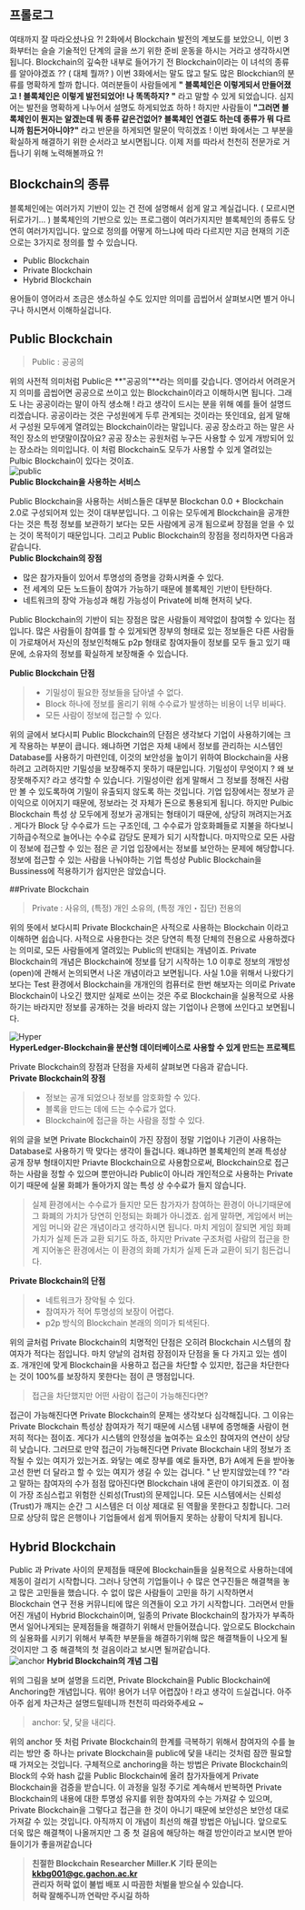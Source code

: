 ## 프롤로그  
여태까지 잘 따라오셨나요 ?! 2화에서 Blockchain 발전의 계보도를 보았으니, 이번 3화부터는 슬슬 기술적인 단계의 글을 쓰기 위한 준비 운동을 하시는 거라고 생각하시면 됩니다. Blockchain의 깊숙한 내부로 들어가기 전 Blockchain이라는 이 녀석의 종류를 알아야겠죠 ?? ( 대체 뭘까? ) 이번 3화에서는 말도 많고 탈도 많은 Blockchian의 분류를 명확하게 할까 합니다. 여러분들이 사람들에게 **" 블록체인은 이렇게되서 만들어졌고 ! 블록체인은 이렇게 발전되었어! 나 똑똑하지? "** 라고 말할 수 있게 되었습니다. 심지어는 발전을 명확하게 나누어서 설명도 하게되었죠 하하 ! 하지만 사람들이 **"그러면 블록체인이 뭔지는 알겠는데 뭐 종류 같은건없어? 블록체인 연결도 하는데 종류가 뭐 다르니까 힘든거아니야?"** 라고 반문을 하게되면 말문이 막히겠죠 ! 이번 화에서는 그 부분을 확실하게 해결하기 위한 순서라고 보시면됩니다. 이제 저를 따라서 천천히 전문가로 거듭나기 위해 노력해볼까요 ?!  

## Blockchain의 종류  
블록체인에는 여러가지 기반이 있는 건 전에 설명해서 쉽게 알고 계실겁니다. ( 모르시면 뒤로가기... ) 블록체인의 기반으로 있는 프로그램이 여러가지지만 블록체인의 종류도 당연히 여러가지입니다. 앞으로 정의를 어떻게 하느냐에 따라 다르지만 지금 현재의 기준으로는 3가지로 정의를 할 수 있습니다.  
>
- Public Blockchain
- Private Blockchain
- Hybrid Blockchain  

용어들이 영어라서 조금은 생소하실 수도 있지만 의미를 곱씹어서 살펴보시면 별거 아니구나 하시면서 이해하실겁니다.

## Public Blockchain  
> Public : 공공의  

위의 사전적 의미처럼 Public은 **"공공의"**라는 의미를 갖습니다. 영어라서 어려운거지 의미를 곱씹어면 공공으로 쓰이고 있는 Blockchain이라고 이해하시면 됩니다. 그래도 나는 공공이라는 말이 아직 생소해 ! 라고 생각이 드시는 분을 위해 예를 들어 설명드리겠습니다. 공공이라는 것은 구성원에게 두루 관계되는 것이라는 뜻인데요, 쉽게 말해서 구성원 모두에게 열려있는 Blockchain이라는 말입니다. 공공 장소라고 하는 말은 사적인 장소의 반댓말이잖아요? 공공 장소는 공원처럼 누구든 사용할 수 있게 개방되어 있는 장소라는 의미입니다. 이 처럼 Blockchain도 모두가 사용할 수 있게 열려있는 Pulbic Blockchain이 있다는 것이죠.  
![public](./publicBlock.png)  
**Public Blockchain을 사용하는 서비스**  

Public Blockchain을 사용하는 서비스들은 대부분 Blockchan 0.0 + Blockchain 2.0로 구성되어져 있는 것이 대부분입니다. 그 이유는 모두에게 Blockchain을 공개한다는 것은 특정 정보를 보관하기 보다는 모든 사람에게 공개 됨으로써 장점을 얻을 수 있는 것이 목적이기 때문입니다. 그리고 Public Blockchain의 장점을 정리하자면 다음과 같습니다.  
**Public Blockchain의 장점**
> 
- 많은 참가자들이 있어서 투명성의 증명을 강화시켜줄 수  있다.
- 전 세계의 모든 노드들이 참여가 가능하기 때문에 블록체인 기반이 탄탄하다.
- 네트워크의 장악 가능성과 해킹 가능성이 Private에 비해 현저히 낮다.

Public Blockchain의 기반이 되는 장점은 많은 사람들이 제약없이 참여할 수 있다는 점입니다. 많은 사람들이 참여를 할 수 있게되면 장부의 형태로 있는 정보들은 다른 사람들이 가로채어서 자신의 정보인척해도 p2p 형태로 참여자들이 정보를 모두 들고 있기 때문에, 소유자의 정보를 확실하게 보장해줄 수 있습니다.  

**Public Blockchain 단점**  
> - 기밀성이 필요한 정보들을 담아낼 수 없다.
> - Block 하나에 정보를 올리기 위해 수수료가 발생하는 비용이 너무 비싸다.
> - 모든 사람이 정보에 접근할 수 있다.

위의 글에서 보다시피 Public Blockchain의 단점은 생각보다 기업이 사용하기에는 크게 작용하는 부분이 큽니다. 왜냐하면 기업은 자체 내에서 정보를 관리하는 시스템인 Database를 사용하기 마련인데, 이것의 보안성을 높이기 위하여 Blockchain을 사용하려고 고려하지만 기밀성을 보장해주지 못하기 때문입니다. 기밀성이 무엇이지 ? 왜 보장못해주지? 라고 생각할 수 있습니다. 기밀성이란 쉽게 말해서 그 정보를 정해진 사람만 볼 수 있도록하여 기밀이 유출되지 않도록 하는 것입니다. 기업 입장에서는 정보가 곧 이익으로 이어지기 때문에, 정보라는 것 자체가 돈으로 통용되게 됩니다. 하지만 Pulbic Blockchain 특성 상 모두에게 정보가 공개되는 형태이기 때문에, 상당히 꺼려지는거죠 . 게다가 Block 당 수수료가 드는 구조인데, 그 수수료가 암호화폐들로 지불을 하다보니 기하급수적으로 늘어나는 수수료 감당도 문제가 되기 시작합니다. 마지막으로 모든 사람이 정보에 접근할 수 있는 점은 곧 기업 입장에서는 정보를 보안하는 문제에 해당합니다. 정보에 접근할 수 있는 사람을 나눠야하는 기업 특성상 Public Blockchain을 Bussiness에 적용하기가 쉽지만은 않았습니다.  

##Private Blockchain  

> Private : 사유의, (특정) 개인 소유의, (특정 개인・집단) 전용의  

위의 뜻에서 보다시피 Private Blockchain은 사적으로 사용하는 Blockchain 이라고 이해하면 쉽습니다. 사적으로 사용한다는 것은 당연히 특정 단체의 전용으로 사용하겠다는 의미로,  모든 사람들에게 열려있는 Public의 반대되는 개념이죠. Private Blockchain의 개념은 Blockchain에 정보를 담기 시작하는 1.0 이후로 정보의 개방성(open)에 관해서 논의되면서 나온 개념이라고 보면됩니다. 사실 1.0을 위해서 나왔다기보다는 Test 환경에서 Blockchain을 개개인의 컴퓨터로 한번 해보자는 의미로 Private Blockchain이 나오긴 했지만 실제로 쓰이는 것은 주로 Blockchain을 실용적으로 사용하기는 바라지만 정보를 공개하는 것을 바라지 않는 기업이나 은행에 쓰인다고 보면됩니다. 

 ![Hyper](./hyper.png)  
**HyperLedger-Blockchain을 분산형 데이터베이스로 사용할 수 있게 만드는 프로젝트**  

Private Blockchain의 장점과 단점을 자세히 살펴보면 다음과 같습니다.  
**Private Blockchain의 장점**
>- 정보는 공개 되었으나 정보를 암호화할 수 있다.
>- 블록을 만드는 데에 드는 수수료가 없다.
>- Blockchain에 접근을 하는 사람을 정할 수 있다.  

위의 글을 보면  Private Blockchain이 가진 장점이 정말 기업이나 기관이 사용하는 Database로 사용하기 딱 맞다는 생각이 들겁니다. 왜냐하면 블록체인의 본래 특성상 공개 장부 형태이지만 Priavte Blockchain으로 사용함으로써, Blockchain으로 접근하는 사람을 정할 수 있으며 뿐만아니라 Public이 아니라 개인적으로 사용하는 Private이기 때문에 실물 화폐가 돌아가지 않는 특성 상 수수료가 들지 않습니다.  
>실제 환경에서는 수수료가 들지만 모든 참가자가 참여하는 환경이 아니기때문에 그 화폐의 가치가 당연히 인정되는 화폐가 아니겠죠. 쉽게 말하면, 게임에서 버는 게임 머니와 같은 개념이라고 생각하시면 됩니다. 마치 게임이 잘되면 게임 화폐 가치가 실제 돈과 교환 되기도 하죠, 하지만 Private 구조처럼 사람의 접근을 한계 지어놓은 환경에서는 이 환경의 화폐 가치가 실제 돈과 교환이 되기 힘든겁니다.  

**Private Blockchain의 단점**  
>- 네트워크가 장악될 수 있다.
>- 참여자가 적어 투명성의 보장이 어렵다.
>- p2p 방식의 Blockchain 본래의 의미가 퇴색된다.  

위의 글처럼 Private Blockchain의 치명적인 단점은 오히려 Blockchain 시스템의 참여자가 적다는 점입니다. 마치 양날의 검처럼 장점이자 단점을 둘 다 가지고 있는 셈이죠. 개개인에 맞게 Blockchain을 사용하고 접근을 차단할 수 있지만, 접근을 차단한다는 것이 100%를 보장하지 못한다는 점이 큰 맹점입니다.  
> 접근을 차단했지만 어떤 사람이 접근이 가능해진다면? 

접근이 가능해진다면 Private Blockchain의 문제는 생각보다 심각해집니다. 그 이유는 Private Blockchain 특성상 참여자가 적기 때문에 시스템 내부에 증명해줄 사람이 현저히 적다는 점이죠. 게다가 시스템의 안정성을 높여주는 요소인 참여자의 연산이 상당히 낮습니다. 그러므로 만약 접근이 가능해진다면 Private Blockchain 내의 정보가 조작될 수 있는 여지가 있는거죠. 와닿는 예로 장부를 예로 들자면, B가 A에게 돈을 받아놓고선 한번 더 달라고 할 수 있는 여지가 생길 수 있는 겁니다. " 난 받지않았는데 ?? "라고 말하는 참여자의 수가 점점 많아진다면 Blockchain 내에 혼란이 야기되겠죠. 이 점이 가장 조심스럽고 위험한 신뢰성(Trust)의 문제입니다. 모든 시스템에서는 신뢰성(Trust)가 깨지는 순간 그 시스템은 더 이상 제대로 된 역활을 못한다고 칭합니다. 그러므로 상당히 많은 은행이나 기업들에서 쉽게 뛰어들지 못하는 상황이 닥치게 됩니다.  

## Hybrid Blockchain

Public 과 Private 사이의 문제점들 때문에 Blockchain들을 실용적으로 사용하는데에 제동이 걸리기 시작합니다. 그러나 당연히 기업들이나 수 많은 연구진들은 해결책을 놓고 많은 고민들을 했습니다. 수 없이 많은 사람들이 고민을 하기 시작하면서 Blockchain 연구 전용 커뮤니티에 많은 의견들이 오고 가기 시작합니다. 그러면서 만들어진 개념이 Hybrid Blockchain이며, 일종의 Private Blockchain의 참가자가 부족하면서 일어나게되는 문제점들을 해결하기 위해서 만들어졌습니다. 앞으로도 Blockchain의 실용화를 시키기 위해서 부족한 부분들을 해결하기위해 많은 해결책들이 나오게 될 것이지만 그 중 해결책의 첫 걸음이라고 보시면 될꺼같습니다.  
![anchor](./anchor.png)
**Hybrid Blockchain의 개념 그림**  

위의 그림을 보며 설명을 드리면, Private Blockchain을 Public Blockchain에 Anchoring한 개념입니다. 뭐야! 용어가 너무 어렵잖아 ! 라고 생각이 드실겁니다. 아주아주 쉽게 차근차근 설명드릴테니까 천천히 따라와주세요 ~  
> anchor: 닻, 닻을 내리다.  

위의 anchor 뜻 처럼 Private Blockchain의 한계를 극복하기 위해서 참여자의 수를 늘리는 방안 중 하나는 private Blockchain을 public에 닻을 내리는 것처럼 잠깐 필요할 때 가져오는 것입니다. 구체적으로 anchoring을 하는 방법은 Private Blockchain의 Block의 수와 hash 값을 Public Blockchain에 올려 참가자들에게 Private Blockchain을 검증을 받습니다. 이 과정을 일정 주기로 계속해서 반복하면 Private Blockchain의 내용에 대한 투명성 유지를 위한 참여자의 수는 가져갈 수 있으며, Private Blockchain을 그렇다고 접근을 한 것이 아니기 때문에 보안성은 보안성 대로 가져갈 수 있는 것입니다. 아직까지 이 개념이 최선의 해결 방법은 아닙니다. 앞으로도 더욱 많은 해결책이 나올꺼지만 그 중 첫 걸음에 해당하는 해결 방안이라고 보시면 받아들이기가 좋을꺼같습니다  

> **친절한 Blockchain Researcher Miller.K** 
> **기타 문의는 kkbg001@gc.gachon.ac.kr**  
>**관리자 허락 없이 불법 배포 시 따끔한 처벌을 받으실 수 있습니다.**  
>**허락 잘해주니까 연락만 주시길 하하**  



  

 
 